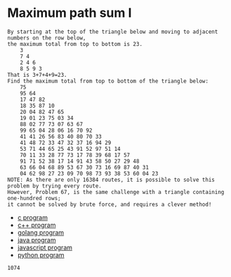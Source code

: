 # Maximum path sum I

```
By starting at the top of the triangle below and moving to adjacent numbers on the row below,
the maximum total from top to bottom is 23.
    3
    7 4
    2 4 6
    8 5 9 3
That is 3+7+4+9=23.
Find the maximum total from top to bottom of the triangle below:
    75
    95 64
    17 47 82
    18 35 87 10
    20 04 82 47 65
    19 01 23 75 03 34
    88 02 77 73 07 63 67
    99 65 04 28 06 16 70 92
    41 41 26 56 83 40 80 70 33
    41 48 72 33 47 32 37 16 94 29
    53 71 44 65 25 43 91 52 97 51 14
    70 11 33 28 77 73 17 78 39 68 17 57
    91 71 52 38 17 14 91 43 58 50 27 29 48
    63 66 04 68 89 53 67 30 73 16 69 87 40 31
    04 62 98 27 23 09 70 98 73 93 38 53 60 04 23
NOTE: As there are only 16384 routes, it is possible to solve this problem by trying every route.
However, Problem 67, is the same challenge with a triangle containing one-hundred rows;
it cannot be solved by brute force, and requires a clever method!
```

* [c program](Problem018.c)
* [c++ program](Problem018.cpp)
* [golang program](Problem018.go)
* [java program](Problem018.java)
* [javascript program](Problem018.js)
* [python program](Problem018.py)

```
1074
```
